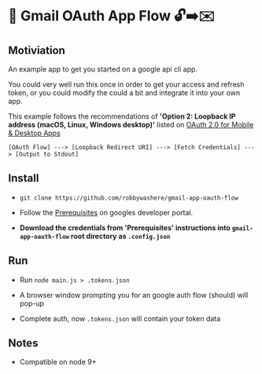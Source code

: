 
# 🔑 Gmail OAuth App Flow 🔓➡️✉️


## Motiviation

An example app to get you started on a google api cli app.

You could very well run this once in order to get your access and refresh token, or you could modify the could a bit and integrate it into your own app.

This example follows the recommendations of **'Option 2: Loopback IP address (macOS, Linux, Windows desktop)'** listed on [OAuth 2.0 for Mobile & Desktop Apps](https://developers.google.com/identity/protocols/OAuth2InstalledApp)

`[OAuth Flow] ---> [Loopback Redirect URI] ---> [Fetch Credentials] ---> [Output to Stdout]`


## Install


- `git clone https://github.com/robbywashere/gmail-app-oauth-flow`

- Follow the [Prerequisites](https://developers.google.com/identity/protocols/OAuth2InstalledApp#prerequisites) on googles developer portal.

- **Download the credentials from 'Prerequisites' instructions into `gmail-app-oauth-flow` root directory as `.config.json`**

## Run

- Run `node main.js > .tokens.json` 

- A browser window prompting you for an google auth flow (should) will pop-up

- Complete auth, now `.tokens.json` will contain your token data



## Notes

- Compatible on node 9+
